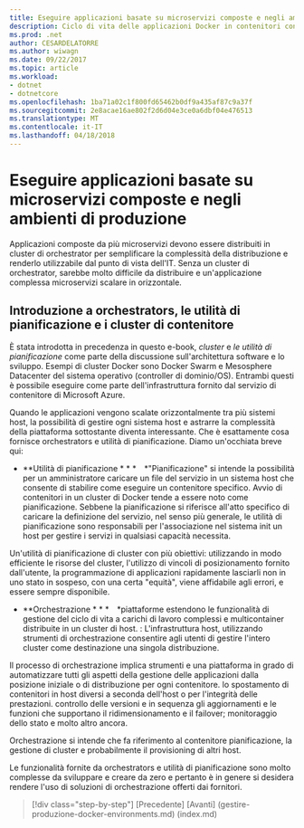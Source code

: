 ```yaml
---
title: Eseguire applicazioni basate su microservizi composte e negli ambienti di produzione
description: Ciclo di vita delle applicazioni Docker in contenitori con piattaforma e strumenti Microsoft
ms.prod: .net
author: CESARDELATORRE
ms.author: wiwagn
ms.date: 09/22/2017
ms.topic: article
ms.workload:
- dotnet
- dotnetcore
ms.openlocfilehash: 1ba71a02c1f800fd65462b0df9a435af87c9a37f
ms.sourcegitcommit: 2e8acae16ae802f2d6d04e3ce0a6dbf04e476513
ms.translationtype: MT
ms.contentlocale: it-IT
ms.lasthandoff: 04/18/2018
---
```

# <a name="run-composed-and-microservices-based-applications-in-production-environments"></a>Eseguire applicazioni basate su microservizi composte e negli ambienti di produzione

Applicazioni composte da più microservizi devono essere distribuiti in cluster di orchestrator per semplificare la complessità della distribuzione e renderlo utilizzabile dal punto di vista dell'IT. Senza un cluster di orchestrator, sarebbe molto difficile da distribuire e un'applicazione complessa microservizi scalare in orizzontale.

## <a name="introduction-to-orchestrators-schedulers-and-container-clusters"></a>Introduzione a orchestrators, le utilità di pianificazione e i cluster di contenitore

È stata introdotta in precedenza in questo e-book, *cluster* e *le utilità di pianificazione* come parte della discussione sull'architettura software e lo sviluppo. Esempi di cluster Docker sono Docker Swarm e Mesosphere Datacenter del sistema operativo (controller di dominio/OS). Entrambi questi è possibile eseguire come parte dell'infrastruttura fornito dal servizio di contenitore di Microsoft Azure.

Quando le applicazioni vengono scalate orizzontalmente tra più sistemi host, la possibilità di gestire ogni sistema host e astrarre la complessità della piattaforma sottostante diventa interessante. Che è esattamente cosa fornisce orchestrators e utilità di pianificazione. Diamo un'occhiata breve qui:

-   **Utilità di pianificazione * * * *"Pianificazione" si intende la possibilità per un amministratore caricare un file del servizio in un sistema host che consente di stabilire come eseguire un contenitore specifico. Avvio di contenitori in un cluster di Docker tende a essere noto come pianificazione. Sebbene la pianificazione si riferisce all'atto specifico di caricare la definizione del servizio, nel senso più generale, le utilità di pianificazione sono responsabili per l'associazione nel sistema init un host per gestire i servizi in qualsiasi capacità necessita.

Un'utilità di pianificazione di cluster con più obiettivi: utilizzando in modo efficiente le risorse del cluster, l'utilizzo di vincoli di posizionamento fornito dall'utente, la programmazione di applicazioni rapidamente lasciarli non in uno stato in sospeso, con una certa "equità", viene affidabile agli errori, e essere sempre disponibile.

-   **Orchestrazione * * * *piattaforme estendono le funzionalità di gestione del ciclo di vita a carichi di lavoro complessi e multicontainer distribuite in un cluster di host. : L'infrastruttura host, utilizzando strumenti di orchestrazione consentire agli utenti di gestire l'intero cluster come destinazione una singola distribuzione.

Il processo di orchestrazione implica strumenti e una piattaforma in grado di automatizzare tutti gli aspetti della gestione delle applicazioni dalla posizione iniziale o di distribuzione per ogni contenitore. lo spostamento di contenitori in host diversi a seconda dell'host o per l'integrità delle prestazioni. controllo delle versioni e in sequenza gli aggiornamenti e le funzioni che supportano il ridimensionamento e il failover; monitoraggio dello stato e molto altro ancora.

Orchestrazione si intende che fa riferimento al contenitore pianificazione, la gestione di cluster e probabilmente il provisioning di altri host.

Le funzionalità fornite da orchestrators e utilità di pianificazione sono molto complesse da sviluppare e creare da zero e pertanto è in genere si desidera rendere l'uso di soluzioni di orchestrazione offerti dai fornitori.


>[!div class="step-by-step"]
[Precedente] [Avanti] (gestire-produzione-docker-environments.md) (index.md)
